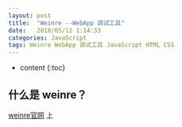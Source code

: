```yaml
---
layout: post
title:  "Weinre --WebApp 调试工具"
date:   2018/05/12 1:14:33 
categories: JavaScript
tags: Weinre WebApp 调试工具 JavaScript HTML CSS
---
```


* content
{:toc}


## 什么是 weinre？

[weinre官网](http://people.apache.org/~pmuellr/weinre/docs/latest/Home.html) 上
